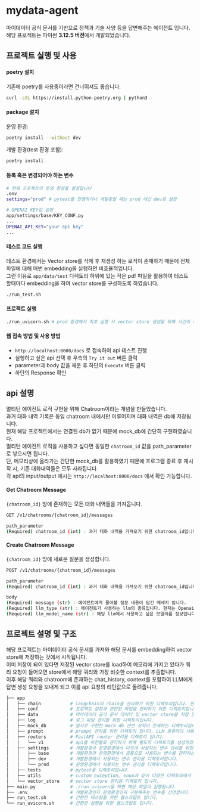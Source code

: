 # mydata-agent
마이데이터 공식 문서를 기반으로 정책과 기술 사양 등을 답변해주는 에이전트 입니다.  
해당 프로젝트는 파이썬 **3.12.5 버전**에서 개발되었습니다.

## 프로젝트 실행 및 사용
#### poetry 설치
기존에 poetry를 사용중이라면 건너뛰셔도 좋습니다.  
```sh
curl -sSL https://install.python-poetry.org | python3 -
```
#### package 설치
운영 환경:
```sh
poetry install --without dev
```
개발 환경(test 환경 포함):
```sh
poetry install
```
#### 등록 혹은 변경되어야 하는 변수
```sh
# 현재 프로젝트의 운영 환경을 설정합니다
.env
settings="prod" # pytest를 진행하거나 개발중일 때는 prod 대신 dev로 설정

# OPENAI KEY값 설정
app/settings/base/KEY_CONF.py
...
OPENAI_API_KEY="your api key"
...
```
#### 테스트 코드 실행
테스트 환경에서는 Vector store를 삭제 후 재생성 하는 로직이 존재하기 때문에 전체 파일에 대해 매번 embedding을 실행하면 비효율적입니다.  
그런 이유로 `app/data/test` 디렉토리 하위에 있는 작은 pdf 파일을 활용하여 테스트 할때마다 embedding을 하여 vector store를 구성하도록 하였습니다.
```sh
./run_test.sh
```
#### 프로젝트 실행
```sh
./run_uvicorn.sh # prod 환경에서 최초 실행 시 vector store 생성을 위해 시간이 다소 소요될 수 있습니다.
```
#### 웹 접속 방법 및 사용 방법
- `http://localhost:8000/docs` 로 접속하여 api 테스트 진행
- 실행하고 싶은 api 선택 후 우측의 `Try it out` 버튼 클릭
- parameter과 body 값을 채운 후 하단의 `Execute` 버튼 클릭
- 하단의 Response 확인

## api 설명
멀티턴 에이전트 로직 구현을 위해 Chatroom이라는 개념을 만들었습니다.  
과거 대화 내역 기록은 동일 chatroom 내에서만 이루어지며 대화 내역은 db에 저장됩니다.  
현재 해당 프로젝트에서는 연결된 db가 없기 때문에 mock_db에 간단히 구현하였습니다.  
멀티턴 에이전트 로직을 사용하고 싶다면 동일한 `chatroom_id` 값을 path_parameter로 넣으시면 됩니다.  
단, 메모리상에 올라가는 간단한 mock_db를 활용하였기 때문에 프로그램 종료 후 재시작 시, 기존 대화내역들은 모두 사라집니다.  
각 api의 input/output 예시는 `http://localhost:8000/docs` 에서 확인 가능합니다.
#### Get Chatroom Message
`{chatroom_id}` 방에 존재하는 모든 대화 내역들을 가져옵니다.
```sh
GET /v1/chatrooms/{chatroom_id}/messages

path_parameter
(Required) chatroom_id (int) : 과거 대화 내역을 가져오기 위한 chatroom_id입니다. 현재는 아무 숫자 값이나 넣으면 됩니다.
```
#### Create Chatroom Message
`{chatroom_id}` 방에 새로운 질문을 생성합니다.
```sh
POST /v1/chatrooms/{chatroom_id}/messages

path_parameter
(Required) chatroom_id (int) : 과거 대화 내역을 가져오기 위한 chatroom_id입니다. 현재는 아무 숫자 값이나 넣으면 됩니다.

body
(Required) message (str) : 에이전트에게 물어볼 질문 내용이 담긴 메세지 입니다.
(Required) llm_type (str) : 에이전트가 사용하는 llm의 종류입니다. 현재는 OpenaiChain만 사용 가능합니다.
(Required) llm_model_name (str) : 해당 llm에서 사용하고 싶은 모델이름 정보입니다. 현재 Openai에서 제공하는 LLM 모델 명을 넣으면 됩니다.
```

## 프로젝트 설명 및 구조
해당 프로젝트는 마이데이터 공식 문서를 가져와 해당 문서를 embedding하여 vector store에 저장하는 것에서 시작됩니다.  
이미 저장이 되어 있다면 저장된 vector store를 load하여 메모리에 가지고 있다가 쿼리 요청이 들어오면 store에서 해당 쿼리와 가장 비슷한 context를 추출합니다.  
이후 해당 쿼리와 chatroom에 존재하는 chat_history, context를 포함하여 LLM에게 답변 생성 요청을 보내게 되고 이를 api 요청의 리턴값으로 돌려줍니다.
```bash
├── app
│   ├── chain           # langchain의 chain을 관리하기 위한 디렉토리입니다. 현재는 OpenaiChain만 존재하지만 추후 추가 가능하며 종류를 선택할 수 있습니다.
│   ├── conf            # 프로젝트 설정과 관련된 파일을 관리하기 위한 디렉토리입니다. 현재는 로거 설정 파일이 존재합니다.
│   ├── data            # 마이데이터 공식 문서 데이터 및 vector store을 저장 및 load하는 역할을 하는 디렉토리 입니다.
│   ├── log             # 로그 파일 관리를 위한 디렉토리입니다.
│   ├── mock_db         # 임시로 구현한 mock db 관련 로직이 존재하는 디렉토리입니다. db 도입시 변경되어야 합니다.
│   ├── prompt          # prompt 관리를 위한 디렉토리 입니다. LLM 종류마다 사용되는 프롬프트의 형식과 한글, 영어 프롬프트 등 프롬프트를 활용한 다양한 실험을 위해 존재하는 디렉토리입니다.
│   ├── routers         # FastAPI router 관리용 디렉토리 입니다.
│   │   └── v1          # api를 버전별로 관리하기 위해 별도의 디렉토리를 생성하였습니다.
│   ├── settings        # 개발환경과 운영환경에서 다르게 사용되는 변수 관리를 위한 디렉토리 입니다.
│   │   ├── base        # 개발환경과 운영환경에서 공통으로 사용되는 변수를 관리하는 디렉토리 입니다.
│   │   ├── dev         # 개발환경에서 사용되는 변수 관리용 디렉토리입니다.
│   │   └── prod        # 운영환경에서 사용되는 변수 관리용 디렉토리입니다.
│   ├── tests           # pytest용 디렉토리입니다.
│   ├── utils           # custom exception, enum과 같이 다양한 디렉토리에서 공용으로 사용되는 파일을 위한 디렉토리입니다.
│   └── vector_store    # vector store 관리용 디렉토리 입니다.
├── main.py             # ./run_uvicorn을 하면 해당 파일이 실행됩니다.
├── .env                # 개발환경인지 운영환경인지 구분해주는 변수를 선언합니다.
├── run_test.sh         # 간편한 테스팅을 위한 쉘스크립트 입니다.
└── run_uvicorn.sh      # 간편한 실행을 위한 쉘스크립트 입니다.
``` 